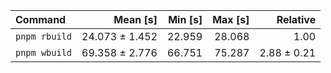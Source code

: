 | Command | Mean [s] | Min [s] | Max [s] | Relative |
|:---|---:|---:|---:|---:|
| `pnpm rbuild` | 24.073 ± 1.452 | 22.959 | 28.068 | 1.00 |
| `pnpm wbuild` | 69.358 ± 2.776 | 66.751 | 75.287 | 2.88 ± 0.21 |
